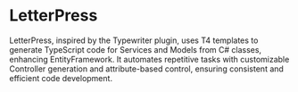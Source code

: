 # LetterPress
 LetterPress, inspired by the Typewriter plugin, uses T4 templates to generate TypeScript code for Services and Models from C# classes, enhancing EntityFramework. It automates repetitive tasks with customizable Controller generation and attribute-based control, ensuring consistent and efficient code development.
